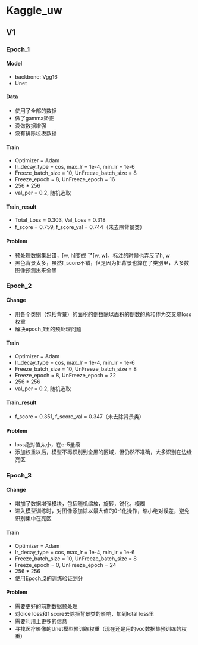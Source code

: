 # Kaggle_uw

## V1

### Epoch_1

#### Model

+ backbone: Vgg16
+ Unet

#### Data

+ 使用了全部的数据
+ 做了gamma矫正
+ 没做数据增强
+ 没有排除垃圾数据

#### Train

+ Optimizer =  Adam
+ lr_decay_type = cos, max_lr = 1e-4, min_lr = 1e-6
+ Freeze_batch_size = 10,  UnFreeze_batch_size = 8
+ Freeze_epoch = 8, UnFreeze_epoch = 16
+ 256 * 256
+ val_per = 0.2, 随机选取

#### Train_result

+ Total_Loss = 0.303,  Val_Loss = 0.318
+ f_score = 0.759,  f_score_val = 0.744（未去除背景类）

#### Problem

+ 预处理数据集出错，[w, h]变成 了[w, w]，标注的时候也弄反了h,  w
+ 黑色背景太多，虽然f_score不错，但是因为把背景也算在了类别里，大多数图像预测出来全黑

### Epoch_2

#### Change

+ 用各个类别（包括背景）的面积的倒数除以面积的倒数的总和作为交叉熵loss权重
+ 解决epoch_1里的预处理问题

#### Train

+ Optimizer =  Adam
+ lr_decay_type = cos, max_lr = 1e-4, min_lr = 1e-6
+ Freeze_batch_size = 10,  UnFreeze_batch_size = 8
+ Freeze_epoch = 8, UnFreeze_epoch = 22
+ 256 * 256
+ val_per = 0.2, 随机选取

#### Train_result

+ f_score = 0.351,  f_score_val = 0.347（未去除背景类）

#### Problem

+ loss绝对值太小，在e-5量级
+ 添加权重以后，模型不再识别到全黑的区域，但仍然不准确，大多识别在边缘亮区

### Epoch_3

#### Change

+ 增加了数据增强模块，包括随机缩放，旋转，锐化，模糊
+ 进入模型训练时，对图像添加除以最大值的0-1化操作，缩小绝对误差，避免识别集中在亮区

#### Train

+ Optimizer =  Adam
+ lr_decay_type = cos, max_lr = 1e-4, min_lr = 1e-6
+ Freeze_batch_size = 10,  UnFreeze_batch_size = 8
+ Freeze_epoch = 0, UnFreeze_epoch = 24
+ 256 * 256
+ 使用Epoch_2的训练验证划分

#### Problem

+ 需要更好的前期数据预处理
+ 对dice loss和f score去除掉背景类的影响，加到total loss里
+ 需要利用上更多的信息
+ 寻找医疗影像的Unet模型预训练权重（现在还是用的voc数据集预训练的权重）